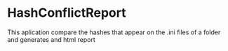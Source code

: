 # HashConflictReport 

This aplication compare the hashes that appear on the .ini files of a folder and generates and html report



